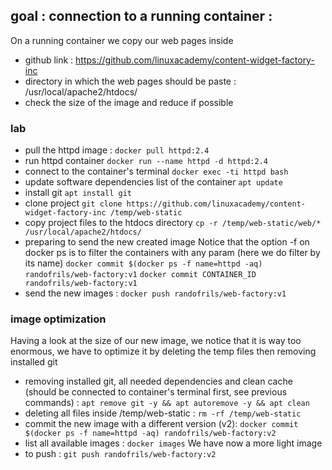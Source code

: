 ## goal : connection to a running container :

On a running container we copy our web pages inside

* github link : https://github.com/linuxacademy/content-widget-factory-inc
* directory in which the web pages should be paste : /usr/local/apache2/htdocs/
* check the size of the image and reduce if possible

### lab

* pull the httpd image :
  `docker pull httpd:2.4`
* run httpd container
  `docker run --name httpd -d httpd:2.4`
* connect to the container's terminal
  `docker exec -ti httpd bash`
* update software dependencies list of the container
  `apt update`
* install git
  `apt install git`
* clone project
  `git clone https://github.com/linuxacademy/content-widget-factory-inc /temp/web-static`
* copy project files to the htdocs directory
  `cp -r /temp/web-static/web/* /usr/local/apache2/htdocs/`
* preparing to send the new created image
  Notice that the option -f on docker ps is to filter the containers with any param (here we do filter by its name)
  `docker commit $(docker ps -f name=httpd -aq) randofrils/web-factory:v1`
  `docker commit CONTAINER_ID randofrils/web-factory:v1`
* send the new images :
  `docker push randofrils/web-factory:v1`

### image optimization

Having a look at the size of our new image, we notice that it is way too enormous, we have to optimize it by deleting
the temp files
then removing installed git

* removing installed git, all needed dependencies and clean cache (should be connected to container's terminal first,
  see previous commands) :
  `apt remove git -y && apt autoremove -y && apt clean`
* deleting all files inside /temp/web-static :
  `rm -rf /temp/web-static`
* commit the new image with a different version (v2):
  `docker commit $(docker ps -f name=httpd -aq) randofrils/web-factory:v2`
* list all available images :
  `docker images`
  We have now a more light image
* to push :
  `git push randofrils/web-factory:v2`